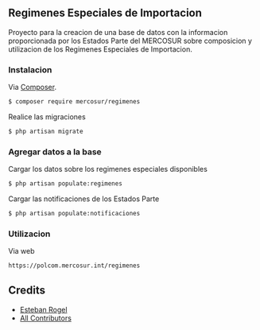 ## Regimenes Especiales de Importacion

Proyecto para la creacion de una base de datos con la informacion proporcionada por los Estados Parte del MERCOSUR sobre composicion y utilizacion de los Regimenes Especiales de Importacion.

### Instalacion

Via [Composer](http://getcomposer.org/). 

``` bash
$ composer require mercosur/regimenes
```

Realice las migraciones

``` bash
$ php artisan migrate
```

### Agregar datos a la base

Cargar los datos sobre los regimenes especiales disponibles

``` bash
$ php artisan populate:regimenes
```

Cargar las notificaciones de los Estados Parte

``` bash
$ php artisan populate:notificaciones
```

### Utilizacion

Via web

``` bash
https://polcom.mercosur.int/regimenes
```

## Credits

- [Esteban Rogel][link-author]
- [All Contributors][link-contributors]

[link-author]: https://github.com/mercosur
[link-contributors]: ../../contributors]